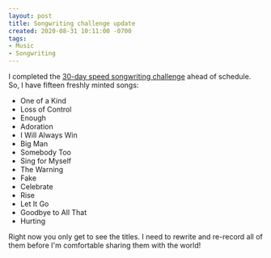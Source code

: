 ```yaml
---
layout: post
title: Songwriting challenge update
created: 2020-08-31 10:11:00 -0700
tags:
- Music
- Songwriting
---
```

I completed the [30-day speed songwriting challenge][thirty-day] ahead of schedule. So, I have fifteen freshly minted songs:

* One of a Kind
* Loss of Control
* Enough
* Adoration
* I Will Always Win
* Big Man
* Somebody Too
* Sing for Myself
* The Warning
* Fake
* Celebrate
* Rise
* Let It Go
* Goodbye to All That
* Hurting

Right now you only get to see the titles. I need to rewrite and re-record all of them before I'm comfortable sharing them with the world!

[thirty-day]: https://thesongfoundry.com/30-day-challenges/
